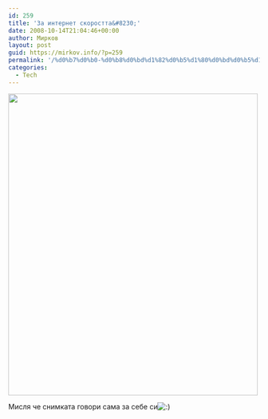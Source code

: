 ```yaml
---
id: 259
title: 'За интернет скоростта&#8230;'
date: 2008-10-14T21:04:46+00:00
author: Мирков
layout: post
guid: https://mirkov.info/?p=259
permalink: '/%d0%b7%d0%b0-%d0%b8%d0%bd%d1%82%d0%b5%d1%80%d0%bd%d0%b5%d1%82-%d1%81%d0%ba%d0%be%d1%80%d0%be%d1%81%d1%82%d1%82%d0%b0/'
categories:
  - Tech
---
```

[<img class="alignnone size-full wp-image-260" title="waitwhatup4" src="https://mirkov.info/wp-content/uploads/2008/10/waitwhatup4.jpg" alt="" width="500" height="605" />](https://mirkov.info/wp-content/uploads/2008/10/waitwhatup4.jpg)

Мисля че снимката говори сама за себе си<img src='https://mirkov.info/wp-includes/images/blank.gif' alt=':)' class='wp-smiley smiley-2' />